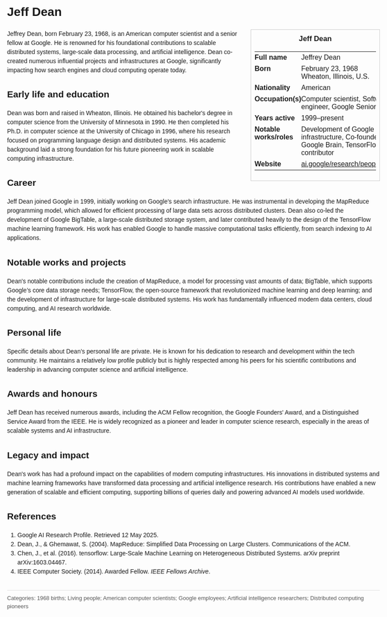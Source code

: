 <!DOCTYPE html>
<html>
<head>
  <title>Jeff Dean – Profile</title>
  <style>
    body { font-family: Arial, sans-serif; margin: 2rem auto; max-width: 960px; line-height: 1.5; }
    aside.infobox { float: right; width: 280px; margin: 0 0 1rem 1.5rem; border: 1px solid #ccc; padding: 0.5rem; font-size: 0.9rem; }
    aside.infobox h3 { text-align: center; margin-top: 0; }
    aside.infobox table { width: 100%; border-collapse: collapse; }
    aside.infobox td { padding: 0.25rem 0; vertical-align: top; }
    h1 { margin-top: 0; }
    footer.categories { font-size: 0.8rem; color: #555; border-top: 1px solid #ddd; padding-top: 0.5rem; margin-top: 2rem; }
  </style>
</head>
<body>
  <h1>Jeff Dean</h1>
  <aside class="infobox">
    <h3>Jeff Dean</h3>
    <table>
      <tr><td><strong>Full name</strong></td><td>Jeffrey Dean</td></tr>
      <tr><td><strong>Born</strong></td><td>February 23, 1968<br>Wheaton, Illinois, U.S.</td></tr>
      <tr><td><strong>Nationality</strong></td><td>American</td></tr>
      <tr><td><strong>Occupation(s)</strong></td><td>Computer scientist, Software engineer, Google Senior Fellow</td></tr>
      <tr><td><strong>Years active</strong></td><td>1999–present</td></tr>
      <tr><td><strong>Notable works/roles</strong></td><td>Development of Google Search infrastructure, Co-founder of Google Brain, TensorFlow contributor</td></tr>
      <tr><td><strong>Website</strong></td><td><a href="https://ai.google/research/people/jeffdean">ai.google/research/people/jeffdean</a></td></tr>
    </table>
  </aside>
  <p>Jeffrey Dean, born February 23, 1968, is an American computer scientist and a senior fellow at Google. He is renowned for his foundational contributions to scalable distributed systems, large-scale data processing, and artificial intelligence. Dean co-created numerous influential projects and infrastructures at Google, significantly impacting how search engines and cloud computing operate today.</p>
  
  <h2>Early life and education</h2>
  <p>Dean was born and raised in Wheaton, Illinois. He obtained his bachelor's degree in computer science from the University of Minnesota in 1990. He then completed his Ph.D. in computer science at the University of Chicago in 1996, where his research focused on programming language design and distributed systems. His academic background laid a strong foundation for his future pioneering work in scalable computing infrastructure.</p>
  
  <h2>Career</h2>
  <p>Jeff Dean joined Google in 1999, initially working on Google's search infrastructure. He was instrumental in developing the MapReduce programming model, which allowed for efficient processing of large data sets across distributed clusters. Dean also co-led the development of Google BigTable, a large-scale distributed storage system, and later contributed heavily to the design of the TensorFlow machine learning framework. His work has enabled Google to handle massive computational tasks efficiently, from search indexing to AI applications.</p>
  
  <h2>Notable works and projects</h2>
  <p>Dean's notable contributions include the creation of MapReduce, a model for processing vast amounts of data; BigTable, which supports Google’s core data storage needs; TensorFlow, the open-source framework that revolutionized machine learning and deep learning; and the development of infrastructure for large-scale distributed systems. His work has fundamentally influenced modern data centers, cloud computing, and AI research worldwide.</p>
  
  <h2>Personal life</h2>
  <p>Specific details about Dean’s personal life are private. He is known for his dedication to research and development within the tech community. He maintains a relatively low profile publicly but is highly respected among his peers for his scientific contributions and leadership in advancing computer science and artificial intelligence.</p>
  
  <h2>Awards and honours</h2>
  <p>Jeff Dean has received numerous awards, including the ACM Fellow recognition, the Google Founders' Award, and a Distinguished Service Award from the IEEE. He is widely recognized as a pioneer and leader in computer science research, especially in the areas of scalable systems and AI infrastructure.</p>
  
  <h2>Legacy and impact</h2>
  <p>Dean's work has had a profound impact on the capabilities of modern computing infrastructures. His innovations in distributed systems and machine learning frameworks have transformed data processing and artificial intelligence research. His contributions have enabled a new generation of scalable and efficient computing, supporting billions of queries daily and powering advanced AI models used worldwide.</p>
  
  <h2>References</h2>
  <ol>
    <li>Google AI Research Profile. Retrieved 12 May 2025.</li>
    <li>Dean, J., &amp; Ghemawat, S. (2004). MapReduce: Simplified Data Processing on Large Clusters. Communications of the ACM.</li>
    <li>Chen, J., et al. (2016). tensorflow: Large-Scale Machine Learning on Heterogeneous Distributed Systems. arXiv preprint arXiv:1603.04467.</li>
    <li>IEEE Computer Society. (2014). Awarded Fellow. <i>IEEE Fellows Archive</i>.</li>
  </ol>
  
  <footer class="categories">Categories: 1968 births; Living people; American computer scientists; Google employees; Artificial intelligence researchers; Distributed computing pioneers</footer>
</body>
</html>